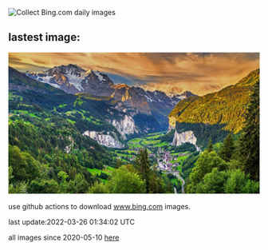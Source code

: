 ![Collect Bing.com daily images](https://github.com/counter2015/bing-daily-images/workflows/Collect%20Bing.com%20daily%20images/badge.svg)
## lastest image:
![](images/Rivendell.jpg)

use github actions to download www.bing.com images.

last update:2022-03-26 01:34:02 UTC

all images since 2020-05-10 [here](https://github.com/counter2015/bing-daily-images/tree/master/images) 
